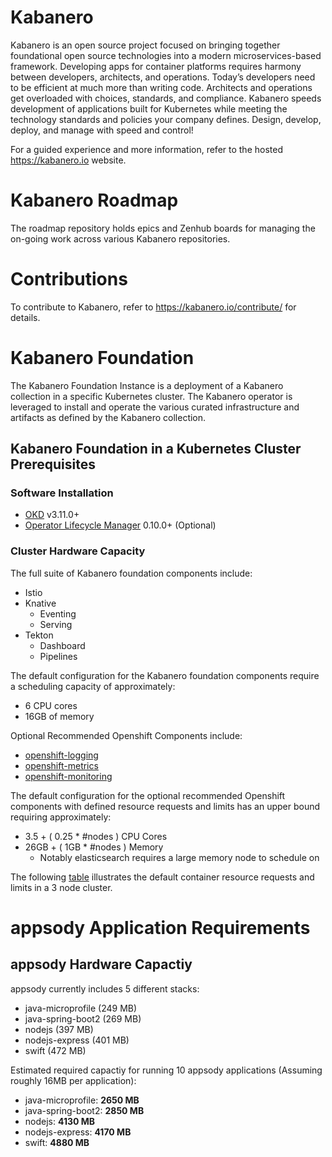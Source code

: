 # Kabanero
Kabanero is an open source project focused on bringing together foundational open source technologies into a modern microservices-based framework. Developing apps for container platforms requires harmony between developers, architects, and operations. Today’s developers need to be efficient at much more than writing code. Architects and operations get overloaded with choices, standards, and compliance. Kabanero speeds development of applications built for Kubernetes while meeting the technology standards and policies your company defines. Design, develop, deploy, and manage with speed and control!

For a guided experience and more information, refer to the hosted https://kabanero.io website.

# Kabanero Roadmap

The roadmap repository holds epics and Zenhub boards for managing the on-going work across various Kabanero repositories.

# Contributions

To contribute to Kabanero, refer to https://kabanero.io/contribute/ for details.


# Kabanero Foundation

The Kabanero Foundation Instance is a deployment of a Kabanero collection in a specific Kubernetes cluster.  The Kabanero operator is leveraged to install and operate the various curated infrastructure and artifacts as defined by the Kabanero collection.

## Kabanero Foundation in a Kubernetes Cluster Prerequisites 

### Software Installation

- [OKD](https://www.okd.io/) v3.11.0+
- [Operator Lifecycle Manager](https://github.com/operator-framework/operator-lifecycle-manager/releases) 0.10.0+ (Optional)


### Cluster Hardware Capacity

The full suite of Kabanero foundation components include: 
  - Istio
  - Knative 
    - Eventing
    - Serving
  - Tekton 
    - Dashboard
    - Pipelines

The default configuration for the Kabanero foundation components require a scheduling capacity of approximately:
  - 6 CPU cores
  - 16GB of memory

Optional Recommended Openshift Components include:

  - [openshift-logging](https://docs.openshift.com/container-platform/3.11/install_config/aggregate_logging.html)
  - [openshift-metrics](https://docs.openshift.com/container-platform/3.11/install_config/cluster_metrics.html)
  - [openshift-monitoring](https://docs.openshift.com/container-platform/3.11/install_config/prometheus_cluster_monitoring.html)

The default configuration for the optional recommended Openshift components with defined resource requests and limits has an upper bound requiring approximately:
  - 3.5 + ( 0.25 * #nodes ) CPU Cores
  - 26GB + ( 1GB * #nodes ) Memory
    - Notably elasticsearch requires a large memory node to schedule on

The following [table](prereq-details.md) illustrates the default container resource requests and limits in a 3 node cluster.

# appsody Application Requirements

## appsody Hardware Capactiy

appsody currently includes 5 different stacks:
  - java-microprofile (249 MB)
  - java-spring-boot2 (269 MB)
  - nodejs (397 MB)
  - nodejs-express (401 MB)
  - swift (472 MB)
  
 Estimated required capactiy for running 10 appsody applications (Assuming roughly 16MB per application):
  - java-microprofile: **2650 MB**
  - java-spring-boot2: **2850 MB**
  - nodejs: **4130 MB**
  - nodejs-express: **4170 MB**
  - swift: **4880 MB**
 
 
